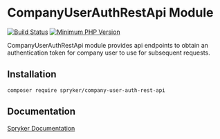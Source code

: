 # CompanyUserAuthRestApi Module
[![Build Status](https://travis-ci.org/spryker/company-user-auth-rest-api.svg)](https://travis-ci.org/spryker/company-user-auth-rest-api)
[![Minimum PHP Version](https://img.shields.io/badge/php-%3E%3D%207.3-8892BF.svg)](https://php.net/)

CompanyUserAuthRestApi module provides api endpoints to obtain an authentication token for company user to use for subsequent requests.

## Installation

```
composer require spryker/company-user-auth-rest-api
```

## Documentation

[Spryker Documentation](https://academy.spryker.com/developing_with_spryker/module_guide/modules.html)
